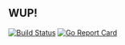 ## WUP!

[![Build Status](https://github.com/wkhere/wup/workflows/Go/badge.svg?branch=master)](https://github.com/wkhere/wup/actions/workflows/go.yml)
[![Go Report Card](https://goreportcard.com/badge/github.com/wkhere/wup)](https://goreportcard.com/report/github.com/wkhere/wup)

